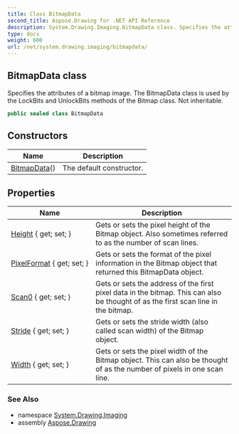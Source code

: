 ```yaml
---
title: Class BitmapData
second_title: Aspose.Drawing for .NET API Reference
description: System.Drawing.Imaging.BitmapData class. Specifies the attributes of a bitmap image. The BitmapData class is used by the LockBits and UnlockBits methods of the Bitmap class. Not inheritable
type: docs
weight: 600
url: /net/system.drawing.imaging/bitmapdata/
---
```

## BitmapData class

Specifies the attributes of a bitmap image. The BitmapData class is used by the LockBits and UnlockBits methods of the Bitmap class. Not inheritable.

```csharp
public sealed class BitmapData
```

## Constructors

| Name | Description |
| --- | --- |
| [BitmapData](bitmapdata/)() | The default constructor. |

## Properties

| Name | Description |
| --- | --- |
| [Height](../../system.drawing.imaging/bitmapdata/height/) { get; set; } | Gets or sets the pixel height of the Bitmap object. Also sometimes referred to as the number of scan lines. |
| [PixelFormat](../../system.drawing.imaging/bitmapdata/pixelformat/) { get; set; } | Gets or sets the format of the pixel information in the Bitmap object that returned this BitmapData object. |
| [Scan0](../../system.drawing.imaging/bitmapdata/scan0/) { get; set; } | Gets or sets the address of the first pixel data in the bitmap. This can also be thought of as the first scan line in the bitmap. |
| [Stride](../../system.drawing.imaging/bitmapdata/stride/) { get; set; } | Gets or sets the stride width (also called scan width) of the Bitmap object. |
| [Width](../../system.drawing.imaging/bitmapdata/width/) { get; set; } | Gets or sets the pixel width of the Bitmap object. This can also be thought of as the number of pixels in one scan line. |

### See Also

* namespace [System.Drawing.Imaging](../../system.drawing.imaging/)
* assembly [Aspose.Drawing](../../)


